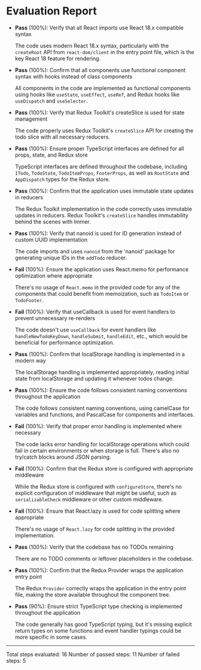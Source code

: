 # Evaluation Report

- **Pass** (100%): Verify that all React imports use React 18.x compatible syntax
  
  The code uses modern React 18.x syntax, particularly with the `createRoot` API from `react-dom/client` in the entry point file, which is the key React 18 feature for rendering.

- **Pass** (100%): Confirm that all components use functional component syntax with hooks instead of class components
  
  All components in the code are implemented as functional components using hooks like `useState`, `useEffect`, `useRef`, and Redux hooks like `useDispatch` and `useSelector`.

- **Pass** (100%): Verify that Redux Toolkit's createSlice is used for state management
  
  The code properly uses Redux Toolkit's `createSlice` API for creating the todo slice with all necessary reducers.

- **Pass** (100%): Ensure proper TypeScript interfaces are defined for all props, state, and Redux store
  
  TypeScript interfaces are defined throughout the codebase, including `ITodo`, `TodoState`, `TodoItemProps`, `FooterProps`, as well as `RootState` and `AppDispatch` types for the Redux store.

- **Pass** (100%): Confirm that the application uses immutable state updates in reducers
  
  The Redux Toolkit implementation in the code correctly uses immutable updates in reducers. Redux Toolkit's `createSlice` handles immutability behind the scenes with Immer.

- **Pass** (100%): Verify that nanoid is used for ID generation instead of custom UUID implementation
  
  The code imports and uses `nanoid` from the 'nanoid' package for generating unique IDs in the `addTodo` reducer.

- **Fail** (100%): Ensure the application uses React.memo for performance optimization where appropriate
  
  There's no usage of `React.memo` in the provided code for any of the components that could benefit from memoization, such as `TodoItem` or `TodoFooter`.

- **Fail** (100%): Verify that useCallback is used for event handlers to prevent unnecessary re-renders
  
  The code doesn't use `useCallback` for event handlers like `handleNewTodoKeyDown`, `handleSubmit`, `handleEdit`, etc., which would be beneficial for performance optimization.

- **Pass** (100%): Confirm that localStorage handling is implemented in a modern way
  
  The localStorage handling is implemented appropriately, reading initial state from localStorage and updating it whenever todos change.

- **Pass** (100%): Ensure the code follows consistent naming conventions throughout the application
  
  The code follows consistent naming conventions, using camelCase for variables and functions, and PascalCase for components and interfaces.

- **Fail** (100%): Verify that proper error handling is implemented where necessary
  
  The code lacks error handling for localStorage operations which could fail in certain environments or when storage is full. There's also no try/catch blocks around JSON parsing.

- **Fail** (100%): Confirm that the Redux store is configured with appropriate middleware
  
  While the Redux store is configured with `configureStore`, there's no explicit configuration of middleware that might be useful, such as `serializableCheck` middleware or other custom middleware.

- **Fail** (100%): Ensure that React.lazy is used for code splitting where appropriate
  
  There's no usage of `React.lazy` for code splitting in the provided implementation.

- **Pass** (100%): Verify that the codebase has no TODOs remaining
  
  There are no TODO comments or leftover placeholders in the codebase.

- **Pass** (100%): Confirm that the Redux Provider wraps the application entry point
  
  The Redux `Provider` correctly wraps the application in the entry point file, making the store available throughout the component tree.

- **Pass** (90%): Ensure strict TypeScript type checking is implemented throughout the application
  
  The code generally has good TypeScript typing, but it's missing explicit return types on some functions and event handler typings could be more specific in some cases.

---

Total steps evaluated: 16
Number of passed steps: 11
Number of failed steps: 5